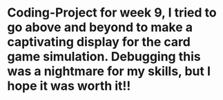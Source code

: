 # Coding-Project for week 9, I tried to go above and beyond to make a captivating display for the card game simulation. Debugging this was a nightmare for my skills, but I hope it was worth it!!
